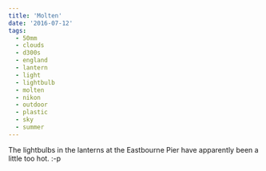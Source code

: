 ```yaml
---
title: 'Molten'
date: '2016-07-12'
tags:
  - 50mm
  - clouds
  - d300s
  - england
  - lantern
  - light
  - lightbulb
  - molten
  - nikon
  - outdoor
  - plastic
  - sky
  - summer
---
```


The lightbulbs in the lanterns at the Eastbourne Pier have apparently been a little too hot. :-p
